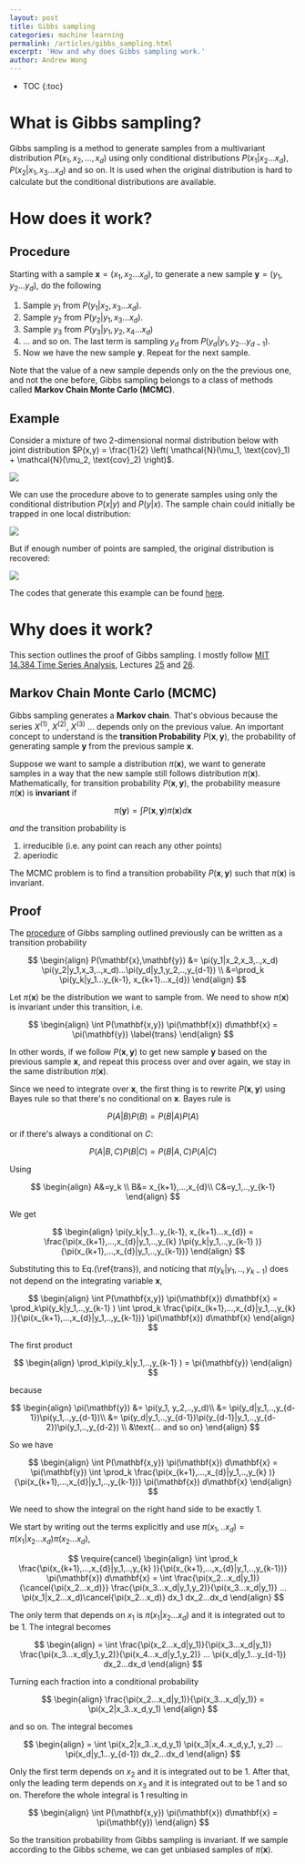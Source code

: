 ```yaml
---
layout: post
title: Gibbs sampling 
categories: machine learning
permalink: /articles/gibbs_sampling.html
excerpt: 'How and why does Gibbs sampling work.'
author: Andrew Wong
---
```



* TOC
{:toc}

# What is Gibbs sampling?
Gibbs sampling is a method to generate samples from a multivariant distribution $P(x_1, x_2, ..., x_d)$ using only conditional distributions $P(x_1|x_2...x_d)$, $P(x_2|x_1, x_3...x_d)$ and so on. It is used when the original distribution is hard to calculate but the conditional distributions are available.

# How does it work?
## Procedure
Starting with a sample $\mathbf{x}=(x_1, x_2...x_d)$, to generate a new sample $\mathbf{y}=(y_1, y_2...y_d)$, do the following

1. Sample $y_1$ from $P(y_1\vert x_2, x_3...x_d)$. 
2. Sample $y_2$ from $P(y_2\vert y_1, x_3...x_d)$. 
3. Sample $y_3$ from $P(y_3\vert y_1, y_2, x_4...x_d)$ 
4. ... and so on. The last term is sampling $y_d$ from $P(y_d\vert y_1, y_2...y_{d-1})$.
5. Now we have the new sample $\mathbf{y}$. Repeat for the next sample.

Note that the value of a new sample depends only on the the previous one, and not the one before, Gibbs sampling belongs to a class of methods called **Markov Chain Monte Carlo (MCMC)**.  

## Example
Consider a mixture of two 2-dimensional normal distribution below with joint distribution $P(x,y) = \frac{1}{2} \left( \mathcal{N}(\mu_1, \text{cov}_1) + \mathcal{N}(\mu_2, \text{cov}_2) \right)$. 

![](/assets/uploads/gibbs/gibbs_actual.png)

We can use the procedure above to to generate samples using only the conditional distribution $P(x\vert y)$ and $P(y\vert x)$. The sample chain could initially be trapped in one local distribution:

![](/assets/uploads/gibbs/gibbs_samples1.png)

But if enough number of points are sampled, the original distribution is recovered:

![](/assets/uploads/gibbs/gibbs_samples2.png)

The codes that generate this example can be found [here](https://github.com/ctawong/Gibbs_sampling_example/blob/master/Gibbs.ipynb).


# Why does it work?

This section outlines the proof of Gibbs sampling. I mostly follow [MIT 14.384 Time Series Analysis](https://ocw.mit.edu/courses/economics/14-384-time-series-analysis-fall-2013/), Lectures [25](https://ocw.mit.edu/courses/economics/14-384-time-series-analysis-fall-2013/lecture-notes/MIT14_384F13_lec25.pdf) and [26](https://ocw.mit.edu/courses/economics/14-384-time-series-analysis-fall-2013/lecture-notes/MIT14_384F13_lec26.pdf).

## Markov Chain Monte Carlo (MCMC)

Gibbs sampling generates a **Markov chain**. That's obvious because the series $X^{(1)}$, $X^{(2)}$, $X^{(3)}$ ... depends only on the previous value. An important concept to understand is the **transition Probability** $P(\mathbf{x}, \mathbf{y})$, the probability of generating sample $\mathbf{y}$ from the previous sample $\mathbf{x}$. 

Suppose we want to sample a distribution $\pi(\mathbf{x})$, we want to generate samples in a way that the new sample still follows distribution $\pi(\mathbf{x})$. Mathematically, for transition probability $P(\mathbf{x}, \mathbf{y})$, the probability measure $\pi(\mathbf{x})$ is **invariant** if

$$
\begin{equation}
\pi(\mathbf{y})=\int P(\mathbf{x}, \mathbf{y}) \pi(\mathbf{x}) d \mathbf{x}
\end{equation}
$$

*and* the transition probability is 
1. irreducible (i.e. any point can reach any other points)
2. aperiodic

The MCMC problem is to find a transition probability $P(\mathbf{x}, \mathbf{y})$ such that $\pi(\mathbf{x})$ is invariant.

## Proof
The [procedure](#procedure) of Gibbs sampling outlined previously can be written as a transition probability   

$$
\begin{align}
P(\mathbf{x},\mathbf{y}) &= \pi(y_1|x_2,x_3,..,x_d) \pi(y_2|y_1,x_3,..,x_d)...\pi(y_d|y_1,y_2,..,y_{d-1})
\\
&=\prod_k \pi(y_k|y_1...y_{k-1}, x_{k+1}...x_{d})
\end{align} 
$$ 

Let $\pi(\mathbf{x})$ be the distribution we want to sample from. We need to show $\pi(\mathbf{x})$ is invariant under this transition, i.e.

$$
\begin{align}
\int P(\mathbf{x,y}) \pi(\mathbf{x}) d\mathbf{x} = \pi(\mathbf{y})
\label{trans}
\end{align}
$$ 

In other words, if we follow $P(\mathbf{x},\mathbf{y})$ to get new sample $\mathbf{y}$ based on the previous sample $\mathbf{x}$, and repeat this process over and over again, we stay in the same distribution $\pi(\mathbf{x})$.

Since we need to integrate over $\mathbf{x}$, the first thing is to rewrite $P(\mathbf{x},\mathbf{y})$ using Bayes rule so that there's no conditional on $\mathbf{x}$. Bayes rule is 

$$
P(A|B) P(B) = P(B |A) P(A)
$$

or if there's always a conditional on $C$:

$$
P(A|B,C) P(B|C) = P(B |A,C) P(A|C)
$$

Using 

$$
\begin{align}
A&=y_k \\
B&= x_{k+1},...,x_{d}\\
C&=y_1,..,y_{k-1} 
\end{align}
$$

We get

$$
\begin{align}
\pi(y_k|y_1...y_{k-1}, x_{k+1}...x_{d}) = \frac{\pi(x_{k+1},...,x_{d}|y_1,..,y_{k} )\pi(y_k|y_1,..,y_{k-1} )}{\pi(x_{k+1},...,x_{d}|y_1,..,y_{k-1})}
\end{align}
$$

Substituting this to Eq.(\ref{trans}), and noticing that $\pi(y_k\vert y_1,..,y_{k-1} )$ does not depend on the integrating variable $\mathbf{x}$, 


$$
\begin{align}
\int P(\mathbf{x,y}) \pi(\mathbf{x}) d\mathbf{x} = \prod_k\pi(y_k|y_1,..,y_{k-1} ) \int \prod_k \frac{\pi(x_{k+1},...,x_{d}|y_1,..,y_{k} )}{\pi(x_{k+1},...,x_{d}|y_1,..,y_{k-1})} \pi(\mathbf{x}) d\mathbf{x}
\end{align}
$$

The first product 

$$
\begin{align}
\prod_k\pi(y_k|y_1,..,y_{k-1} ) = \pi(\mathbf{y})
\end{align}
$$

because 

$$
\begin{align}
\pi(\mathbf{y}) &= \pi(y_1, y_2,..,y_d)\\ 
&= \pi(y_d|y_1,..,y_{d-1})\pi(y_1,..,y_{d-1})\\
&= \pi(y_d|y_1,..,y_{d-1})\pi(y_{d-1}|y_1,..,y_{d-2})\pi(y_1,..,y_{d-2}) \\
&\text{... and so on}
\end{align}
$$

So we have 

$$
\begin{align}
\int P(\mathbf{x,y}) \pi(\mathbf{x}) d\mathbf{x} = \pi(\mathbf{y}) \int \prod_k \frac{\pi(x_{k+1},...,x_{d}|y_1,..,y_{k} )}{\pi(x_{k+1},...,x_{d}|y_1,..,y_{k-1})} \pi(\mathbf{x}) d\mathbf{x}
\end{align}
$$

We need to show the integral on the right hand side to be exactly 1.

We start by writing out the terms explicitly and use $\pi(x_1,..x_d) = \pi(x_1\vert x_2...x_d)\pi(x_2...x_d)$,

$$
\require{cancel}
\begin{align}
\int \prod_k \frac{\pi(x_{k+1},...,x_{d}|y_1,..,y_{k} )}{\pi(x_{k+1},...,x_{d}|y_1,..,y_{k-1})} \pi(\mathbf{x}) d\mathbf{x} = \int \frac{\pi(x_2...x_d|y_1)}{\cancel{\pi(x_2...x_d)}} \frac{\pi(x_3...x_d|y_1,y_2)}{\pi(x_3...x_d|y_1)} ... \pi(x_1|x_2...x_d)\cancel{\pi(x_2...x_d)} dx_1 dx_2...dx_d
\end{align}
$$

The only term that depends on $x_1$ is  $\pi(x_1\vert x_2...x_d)$ and it is integrated out to be 1. The integral becomes

$$
\begin{align}
= \int \frac{\pi(x_2...x_d|y_1)}{\pi(x_3...x_d|y_1)} \frac{\pi(x_3...x_d|y_1,y_2)}{\pi(x_4...x_d|y_1,y_2)} ... \pi(x_d|y_1...y_{d-1}) dx_2...dx_d
\end{align}
$$

Turning each fraction into a conditional probability

$$
\begin{align}
\frac{\pi(x_2...x_d|y_1)}{\pi(x_3...x_d|y_1)} = \pi(x_2|x_3..x_d,y_1)
\end{align}
$$

and so on. The integral becomes

$$
\begin{align}
= \int \pi(x_2|x_3..x_d,y_1) \pi(x_3|x_4..x_d,y_1, y_2) ... \pi(x_d|y_1...y_{d-1}) dx_2...dx_d
\end{align}
$$

Only the first term depends on $x_2$ and it is integrated out to be 1. After that, only the leading term depends on $x_3$ and it is integrated out to be 1 and so on. Therefore the whole integral is 1 resulting in 

$$
\begin{align}
\int P(\mathbf{x,y}) \pi(\mathbf{x}) d\mathbf{x} = \pi(\mathbf{y})
\end{align}
$$

So the transition probability from Gibbs sampling is invariant. If we sample according to the Gibbs scheme, we can get unbiased samples of $\pi(\mathbf{x})$.